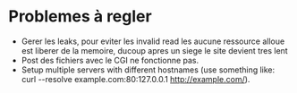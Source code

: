 # Problemes à regler

- Gerer les leaks, pour eviter les invalid read les aucune ressource alloue est liberer de la memoire, ducoup apres un siege le site devient tres lent
- Post des fichiers avec le CGI ne fonctionne pas.
- Setup multiple servers with different hostnames (use something like: curl --resolve example.com:80:127.0.0.1 http://example.com/). 
